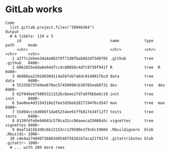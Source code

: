 # GitLab works

    Code
      list.gitlab.project.files("30946364")
    Output
      # A tibble: 119 x 5
         id                                       name           type  path      mode 
         <chr>                                    <chr>          <chr> <chr>     <chr>
       1 a277c2ebee34a4a88379f71d8fbab882d75d0f05 .github        tree  .github   0400~
       2 6062825edda8e94dfcc4c88058c4d7c9739f941f R              tree  R         0400~
       3 46d08aa22924030d114a56feb7a6dc8149017bcd data           tree  data      0400~
       4 55335675fd4ee670ac57450098cb36f85eeb8f31 dev            tree  dev       0400~
       5 62f949e675005321152bc8eee1fd7a9f6bbe6c19 inst           tree  inst      0400~
       6 5ae0ee4d3154318e2fee3d56e6282719476cd547 man            tree  man       0400~
       7 55d94cccbd086f1da65254ee91ffb817e34f12f7 tests          tree  tests     0400~
       8 8139fdfe8e94043c578ca32cc06aeeca25080a5c vignettes      tree  vignettes 0400~
       9 0eaf1415b3d9c6b13153cc129500e1f9c6c19604 .Rbuildignore  blob  .Rbuildi~ 1006~
      10 cde4a274040716803d8546f59261b7aca21f917d .gitattributes blob  .gitattr~ 1006~
      # ... with 109 more rows


